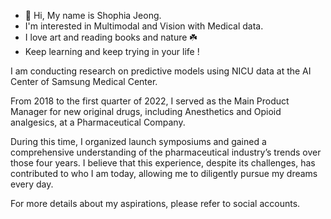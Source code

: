 - 👋 Hi, My name is Shophia Jeong.
- I'm interested in Multimodal and Vision with Medical data. 
- I love art and reading books and nature ☘️ 
- Keep learning and keep trying in your life !

I am conducting research on predictive models using NICU data at the AI Center of Samsung Medical Center.

From 2018 to the first quarter of 2022, I served as the Main Product Manager for new original drugs, 
including Anesthetics and Opioid analgesics, at a Pharmaceutical Company. 

During this time, I organized launch symposiums and gained a comprehensive understanding of the pharmaceutical industry’s trends over those four years.
I believe that this experience, despite its challenges, has contributed to who I am today, allowing me to diligently pursue my dreams every day.

For more details about my aspirations, please refer to social accounts.  













